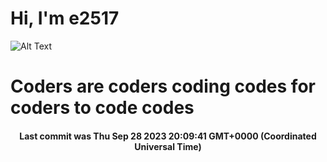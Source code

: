 # Hi, I'm e2517

![Alt Text](https://github.com/E2517/e2517/blob/master/images/background.gif)

# Coders are coders coding codes for coders to code codes

<h4 align="center">Last commit was Thu Sep 28 2023 20:09:41 GMT+0000 (Coordinated Universal Time)</h4>
